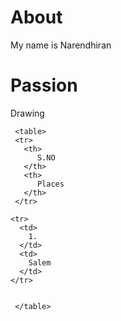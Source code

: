 <!doctype html>
<html>
    <head>
       <title>
       First WP
       </title>
     </head>
   <body>
    <h1>About</h1>
    <p>My name is Narendhiran</p>
    <h1>Passion</h1>
    <p> Drawing</p>
       
     <table>
     <tr>
       <th>
          S.NO     
       </th>
       <th>
          Places 
       </th>
     </tr>
   
    <tr>
      <td>
        1.
      </td>
      <td>
        Salem
      </td>
    </tr> 
    
       
     </table>
   </body>
 </html>
 
